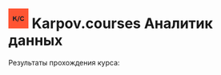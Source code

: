 # <img src="kc.png" height=40 width=40> Karpov.courses Аналитик данных
Результаты прохождения курса:
